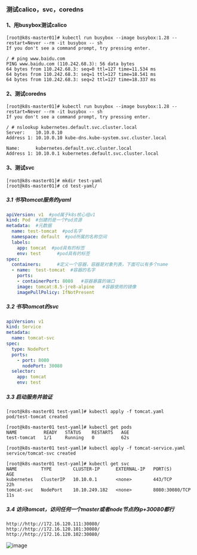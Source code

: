 ### 测试calico，svc，coredns
#### 1、用busybox测试calico
```shell script
[root@k8s-master01]# kubectl run busybox --image busybox:1.28 --restart=Never --rm -it busybox -- sh
If you don't see a command prompt, try pressing enter.

/ # ping www.baidu.com
PING www.baidu.com (110.242.68.3): 56 data bytes
64 bytes from 110.242.68.3: seq=0 ttl=127 time=11.534 ms
64 bytes from 110.242.68.3: seq=1 ttl=127 time=18.541 ms
64 bytes from 110.242.68.3: seq=2 ttl=127 time=18.337 ms
```
#### 2、测试coredns
```shell script
[root@k8s-master01]# kubectl run busybox --image busybox:1.28 --restart=Never --rm -it busybox -- sh
If you don't see a command prompt, try pressing enter.

/ # nslookup kubernetes.default.svc.cluster.local
Server:    10.10.0.10
Address 1: 10.10.0.10 kube-dns.kube-system.svc.cluster.local

Name:      kubernetes.default.svc.cluster.local
Address 1: 10.10.0.1 kubernetes.default.svc.cluster.local
```
#### 3、测试svc
```shell script
[root@k8s-master01]# mkdir test-yaml
[root@k8s-master01]# cd test-yaml/
```
##### 3.1 书写tomcat服务的yaml
```yaml
apiVersion: v1  #pod属于k8s核心组v1
kind: Pod  #创建的是一个Pod资源
metadata:  #元数据
  name: test-tomcat  #pod名字
  namespace: default  #pod所属的名称空间
  labels:
    app: tomcat  #pod具有的标签
    env: test      #pod具有的标签
spec:
  containers:      #定义一个容器，容器是对象列表，下面可以有多个name
  - name:  test-tomcat  #容器的名字
    ports:
    - containerPort: 8080   #容器暴露的端口
    image: tomcat:8.5-jre8-alpine   #容器使用的镜像
    imagePullPolicy: IfNotPresent
```
##### 3.2 书写tomcat的svc
```yaml
apiVersion: v1
kind: Service
metadata:
  name: tomcat-svc
spec:
  type: NodePort
  ports:
    - port: 8080
      nodePort: 30080
  selector:
    app: tomcat
    env: test
```
##### 3.3 启动服务并验证
```shell script
[root@k8s-master01 test-yaml]# kubectl apply -f tomcat.yaml
pod/test-tomcat created

[root@k8s-master01 test-yaml]# kubectl get pods
NAME          READY   STATUS    RESTARTS   AGE
test-tomcat   1/1     Running   0          62s
```
```shell script
[root@k8s-master01 test-yaml]# kubectl apply -f tomcat-service.yaml 
service/tomcat-svc created

[root@k8s-master01 test-yaml]# kubectl get svc 
NAME         TYPE        CLUSTER-IP      EXTERNAL-IP   PORT(S)          AGE
kubernetes   ClusterIP   10.10.0.1       <none>        443/TCP          22h
tomcat-svc   NodePort    10.10.249.182   <none>        8080:30080/TCP   11s
```
##### 3.4 访问tomcat，访问任何一个master或者node节点的ip+30080都行
```shell script
http://http://172.16.120.111:30080/
http://http://172.16.120.101:30080/
http://http://172.16.120.102:30080/
```
![image](https://github.com/498946975/DevOps/blob/master/images/20210826071853.jpg)